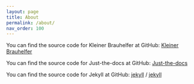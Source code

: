 ```yaml
---
layout: page
title: About
permalink: /about/
nav_order: 100
---
```


You can find the source code for Kleiner Brauhelfer at GitHub:
[Kleiner Brauhelfer](https://github.com/kleiner-brauhelfer/kleiner-brauhelfer-2)

You can find the source code for Just-the-docs at GitHub:
[Just-the-docs](https://github.com/pmarsceill/just-the-docs)

You can find the source code for Jekyll at GitHub:
[jekyll][jekyll-organization] /
[jekyll](https://github.com/jekyll/jekyll)


[jekyll-organization]: https://github.com/jekyll
